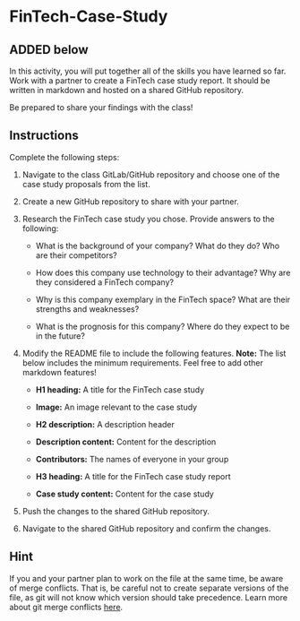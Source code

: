 # FinTech-Case-Study

## ADDED below
In this activity, you will put together all of the skills you have learned so far. Work with a partner to create a FinTech case study report. It should be written in markdown and hosted on a shared GitHub repository.

Be prepared to share your findings with the class!

## Instructions

Complete the following steps:

1. Navigate to the class GitLab/GitHub repository and choose one of the case study proposals from the list.

2. Create a new GitHub repository to share with your partner.

3. Research the FinTech case study you chose. Provide answers to the following:

    * What is the background of your company? What do they do? Who are their competitors?

    * How does this company use technology to their advantage? Why are they considered a FinTech company?

    * Why is this company exemplary in the FinTech space? What are their strengths and weaknesses?

    * What is the prognosis for this company? Where do they expect to be in the future?

4. Modify the README file to include the following features. **Note:** The list below includes the minimum requirements. Feel free to add other markdown features!

    * **H1 heading:** A title for the FinTech case study

    * **Image:** An image relevant to the case study

    * **H2 description:** A description header

    * **Description content:** Content for the description

    * **Contributors:** The names of everyone in your group

    * **H3 heading:** A title for the FinTech case study report

    * **Case study content:** Content for the case study

5. Push the changes to the shared GitHub repository.

6. Navigate to the shared GitHub repository and confirm the changes.

## Hint

If you and your partner plan to work on the file at the same time, be aware of merge conflicts. That is, be careful not to create separate versions of the file, as git will not know which version should take precedence. Learn more about git merge conflicts [here](https://help.github.com/en/articles/resolving-a-merge-conflict-using-the-command-line).